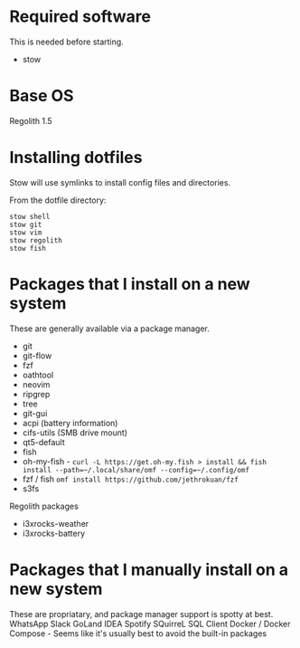 # Required software

This is needed before starting.
* stow

# Base OS
Regolith 1.5

# Installing dotfiles

Stow will use symlinks to install config files and directories.

From the dotfile directory:
```
stow shell
stow git
stow vim
stow regolith
stow fish
```

# Packages that I install on a new system

These are generally available via a package manager.
* git
* git-flow
* fzf
* oathtool
* neovim
* ripgrep
* tree
* git-gui
* acpi (battery information)
* cifs-utils (SMB drive mount)
* qt5-default
* fish
* oh-my-fish - `curl -L https://get.oh-my.fish > install && fish install --path=~/.local/share/omf --config=~/.config/omf`
* fzf / fish `omf install https://github.com/jethrokuan/fzf`
* s3fs

Regolith packages
* i3xrocks-weather
* i3xrocks-battery

# Packages that I manually install on a new system

These are propriatary, and package manager support is spotty at best.
WhatsApp
Slack
GoLand
IDEA
Spotify
SQuirreL SQL Client
Docker / Docker Compose - Seems like it's usually best to avoid the built-in packages

